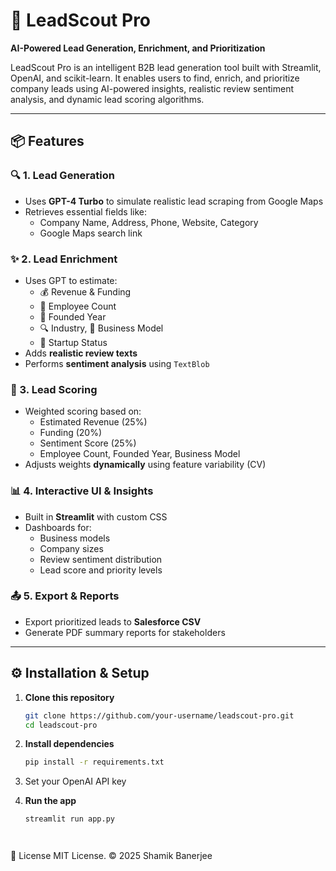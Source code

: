 # 🚀 LeadScout Pro

**AI-Powered Lead Generation, Enrichment, and Prioritization**

LeadScout Pro is an intelligent B2B lead generation tool built with Streamlit, OpenAI, and scikit-learn. It enables users to find, enrich, and prioritize company leads using AI-powered insights, realistic review sentiment analysis, and dynamic lead scoring algorithms.

---

## 📦 Features

### 🔍 1. Lead Generation
- Uses **GPT-4 Turbo** to simulate realistic lead scraping from Google Maps
- Retrieves essential fields like:
  - Company Name, Address, Phone, Website, Category
  - Google Maps search link

### ✨ 2. Lead Enrichment
- Uses GPT to estimate:
  - 💰 Revenue & Funding
  - 👥 Employee Count
  - 📅 Founded Year
  - 🔍 Industry, 🤝 Business Model
  - 🚀 Startup Status
- Adds **realistic review texts**
- Performs **sentiment analysis** using `TextBlob`

### 🧠 3. Lead Scoring
- Weighted scoring based on:
  - Estimated Revenue (25%)
  - Funding (20%)
  - Sentiment Score (25%)
  - Employee Count, Founded Year, Business Model
- Adjusts weights **dynamically** using feature variability (CV)

### 📊 4. Interactive UI & Insights
- Built in **Streamlit** with custom CSS
- Dashboards for:
  - Business models
  - Company sizes
  - Review sentiment distribution
  - Lead score and priority levels

### 📤 5. Export & Reports
- Export prioritized leads to **Salesforce CSV**
- Generate PDF summary reports for stakeholders

---

## ⚙️ Installation & Setup

1. **Clone this repository**
   ```bash
   git clone https://github.com/your-username/leadscout-pro.git
   cd leadscout-pro

2. **Install dependencies**
    ```bash
   pip install -r requirements.txt
   
3. Set your OpenAI API key

4. **Run the app**
    ```bash
   streamlit run app.py




📜 License
MIT License. © 2025 Shamik Banerjee

